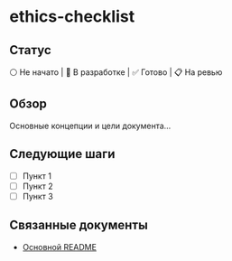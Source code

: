 # ethics-checklist

## Статус
⚪ Не начато | 🔄 В разработке | ✅ Готово | 📋 На ревью

## Обзор
Основные концепции и цели документа...

## Следующие шаги
- [ ] Пункт 1
- [ ] Пункт 2
- [ ] Пункт 3

## Связанные документы
- [Основной README](../README.md)
